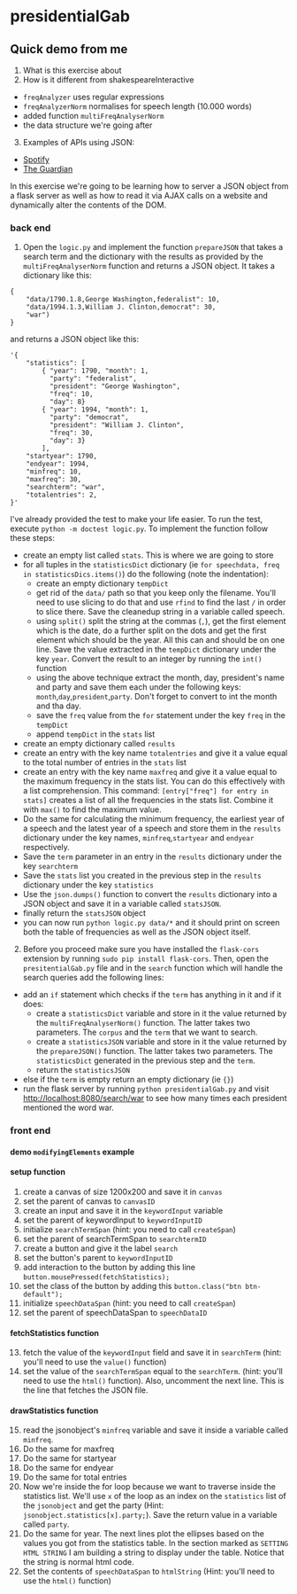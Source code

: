 # presidentialGab

## **Quick demo from me**
1. What is this exercise about
2. How is it different from shakespeareInteractive
  * `freqAnalyzer` uses regular expressions
  * `freqAnalyzerNorm` normalises for speech length (10.000 words)
  * added function `multiFreqAnalyserNorm`
  * the data structure we're going after
3. Examples of APIs using JSON:
  * [Spotify](https://developer.spotify.com/web-api/console/)
  * [The Guardian](http://open-platform.theguardian.com/)

In this exercise we're going to be learning how to server a JSON object from a flask server as well as how to read it via AJAX calls on a website and dynamically alter the contents of the DOM.

### back end
1. Open the `logic.py` and implement the function `prepareJSON` that takes a search term and the dictionary with the results as provided by the `multiFreqAnalyserNorm` function and returns a JSON object. It takes a dictionary like this:
```
{
	"data/1790.1.8,George Washington,federalist": 10,
	"data/1994.1.3,William J. Clinton,democrat": 30,
	"war")
}
```
and returns a JSON object like this:
```
'{
	"statistics": [
		{ "year": 1790, "month": 1,
		  "party": "federalist",
		  "president": "George Washington",
		  "freq": 10,
		  "day": 8}
		{ "year": 1994, "month": 1,
		  "party": "democrat",
		  "president": "William J. Clinton",
		  "freq": 30,
		  "day": 3}
		],
	"startyear": 1790,
	"endyear": 1994,
	"minfreq": 10,
	"maxfreq": 30,
	"searchterm": "war",
	"totalentries": 2,
}'
```
I've already provided the test to make your life easier. To run the test, execute `python -m doctest logic.py`. To implement the function follow these steps:
  * create an empty list called `stats`. This is where we are going to store
  * for all tuples in the `statisticsDict` dictionary  (ie `for speechdata, freq in statisticsDics.items()`) do the following (note the indentation):
    * create an empty dictionary `tempDict`
    * get rid of the `data/` path so that you keep only the filename. You'll need to use slicing to do that and use `rfind` to find the last `/` in order to slice there. Save the cleanedup string in a variable called speech.
    * using `split()` split the string at the commas (`,`), get the first element which is the date, do a further split on the dots and get the first element which should be the year. All this can and should be on one line. Save the value extracted in the `tempDict` dictionary under the key `year`. Convert the result to an integer by running the `int()` function
    * using the above technique extract the month, day, president's name and party and save them each under the following keys: `month`,`day`,`president`,`party`. Don't forget to convert to int the month and tha day.
    * save the `freq` value from the `for` statement under the key `freq` in the `tempDict`
    * append `tempDict` in the `stats` list
  * create an empty dictionary called `results`
  * create an entry with the key name `totalentries` and give it a value equal to the total number of entries in the `stats` list
  * create an entry with the key name `maxfreq` and give it a value equal to the maximum frequency in the stats list. You can do this effectively with a list comprehension. This command: `[entry["freq"] for entry in stats]` creates a list of all the frequencies in the stats list. Combine it with `max()` to find the maximum value.
  * Do the same for calculating the minimum frequency, the earliest year of a speech and the latest year of a speech and store them in the `results` dictionary under the key names, `minfreq`,`startyear` and `endyear` respectively.
  * Save the `term` parameter in an entry in the `results` dictionary under the key `searchterm`
  * Save the `stats` list you created in the previous step in the `results` dictionary under the key `statistics`
  * Use the `json.dumps()` function to convert the `results` dictionary into a JSON object and save it in a variable called `statsJSON`.
  * finally return the `statsJSON` object
  * you can now run `python logic.py data/*` and it should print on screen both the table of frequencies as well as the JSON object itself.
2. Before you proceed make sure you have installed the `flask-cors` extension by running `sudo pip install flask-cors`. Then, open the `presitentialGab.py` file and in the `search` function which will handle the search queries add the following lines:
  * add an `if` statement which checks if the `term` has anything in it and if it does:
    * create a `statisticsDict` variable and store in it the value returned by the `multiFreqAnalyserNorm()` function. The latter takes two parameters. The `corpus` and the `term` that we want to search.
    * create a `statisticsJSON` variable and store in it the value returned by the `prepareJSON()` function. The latter takes two parameters. The `statisticsDict` generated in the previous step and the `term`.
    * return the `statisticsJSON`
  * else if the `term` is empty return an empty dictionary (ie `{}`)
  * run the flask server by running `python presidentialGab.py` and visit [http://localhost:8080/search/war](http://localhost:8080/search/war) to see how many times each president mentioned the word war.

### front end
#### demo `modifyingElements` example
#### setup function
1. create a canvas of size 1200x200 and save it in `canvas`
2. set the parent of canvas to `canvasID`
3. create an input and save it in the `keywordInput` variable
4. set the parent of keywordInput to `keywordInputID`
5. initialize `searchTermSpan` (hint: you need to call `createSpan`)
6. set the parent of searchTermSpan to `searchtermID`
7. create a button and give it the label `search`
8. set the button's parent to `keywordInputID`
9. add interaction to the button by adding this line `button.mousePressed(fetchStatistics);`
10. set the class of the button by adding this `button.class("btn btn-default");`
11. initialize `speechDataSpan` (hint: you need to call `createSpan`)
12. set the parent of speechDataSpan to `speechDataID`
#### fetchStatistics function
13. fetch the value of the `keywordInput` field and save it in `searchTerm` (hint: you'll need to use the `value()` function)
14. set the value of the `searchTermSpan` equal to the `searchTerm`.  (hint: you'll need to use the `html()` function). Also, uncomment the next line. This is the line that fetches the JSON file. 
#### drawStatistics function
15. read the jsonobject's `minfreq` variable and save it inside a variable called `minfreq`.
16. Do the same for maxfreq
17. Do the same for startyear
18. Do the same for endyear
19. Do the same for total entries
20. Now we're inside the for loop because we want to traverse inside the statistics list. We'll use `x` of the loop as an index on the `statistics` list of the `jsonobject` and get the party (Hint: `jsonobject.statistics[x].party;`). Save the return value in a variable called `party`.
21. Do the same for year. The next lines plot the ellipses based on the values you got from the statistics table. In the section marked as `SETTING HTML STRING` I am building a string to display under the table. Notice that the string is normal html code.
22. Set the contents of `speechDataSpan` to `htmlString` (Hint: you'll need to use the `html()` function)
